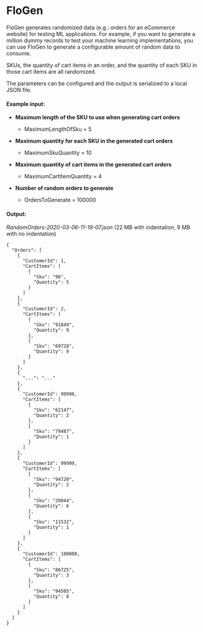 # FloGen
FloGen generates randomized data (e.g.: orders for an eCommerce website) for testing ML applications. For example, if you want to generate a million dummy records to test your machine learning implementations, you can use FloGen to generate a configurable amount of random data to consume.

SKUs, the quantity of cart items in an order, and the quantity of each SKU in those cart items are all randomized.

The parameters can be configured and the output is serialized to a local JSON file. 

#### Example input:
- **Maximum length of the SKU to use when generating cart orders**
  - MaximumLengthOfSku = 5

- **Maximum quantity for each SKU in the generated cart orders**
  - MaximumSkuQuantity = 10

- **Maximum quantity of cart items in the generated cart orders**
  - MaximumCartItemQuantity = 4

- **Number of random orders to generate**
  - OrdersToGenerate = 100000

#### Output:
*RandomOrders-2020-03-06-11-19-07.json* (22 MB with indentation, 9 MB with no indentation)
```
{
  "Orders": [
    {
      "CustomerId": 1,
      "CartItems": [
        {
          "Sku": "96",
          "Quantity": 5
        }
      ]
    },
    {
      "CustomerId": 2,
      "CartItems": [
        {
          "Sku": "91849",
          "Quantity": 9
        },
        {
          "Sku": "69728",
          "Quantity": 9
        }
      ]
    },
    {
      "...": "..."
    },
    {
      "CustomerId": 99998,
      "CartItems": [
        {
          "Sku": "62147",
          "Quantity": 2
        },
        {
          "Sku": "79487",
          "Quantity": 1
        }
      ]
    },
    {
      "CustomerId": 99999,
      "CartItems": [
        {
          "Sku": "94720",
          "Quantity": 2
        },
        {
          "Sku": "20844",
          "Quantity": 6
        },
        {
          "Sku": "11532",
          "Quantity": 1
        }
      ]
    },
    {
      "CustomerId": 100000,
      "CartItems": [
        {
          "Sku": "86725",
          "Quantity": 3
        },
        {
          "Sku": "94505",
          "Quantity": 8
        }
      ]
    }
  ]
}
```
